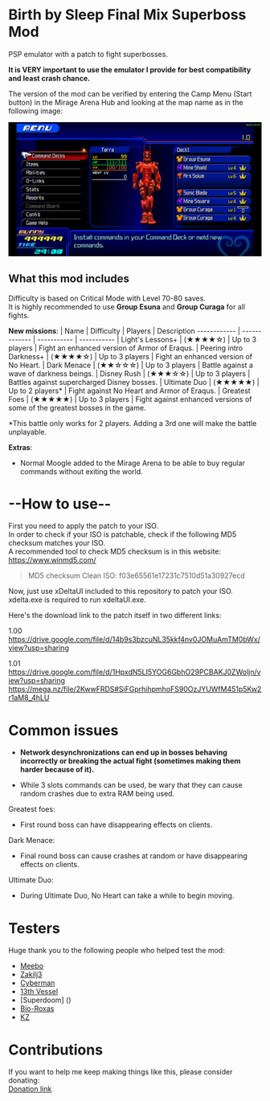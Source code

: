 # Birth by Sleep Final Mix Superboss Mod
PSP emulator with a patch to fight superbosses.  

**It is VERY important to use the emulator I provide for best compatibility and least crash chance.**

The version of the mod can be verified by entering the Camp Menu (Start button) in
the Mirage Arena Hub and looking at the map name as in the following image:

![Example of version number](ULJM05775_00005.jpg)

## What this mod includes
Difficulty is based on Critical Mode with Level 70-80 saves.  
It is highly recommended to use **Group Esuna** and **Group Curaga** for all fights.

**New missions**:
| Name | Difficulty | Players | Description
------------ | ------------- | ----------- | -----------
| Light's Lessons+ | (★★★★☆) | Up to 3 players | Fight an enhanced version of Armor of Eraqus. 
| Peering intro Darkness+ | (★★★★☆) | Up to 3 players | Fight an enhanced version of No Heart. 
| Dark Menace | (★★☆☆☆) | Up to 3 players | Battle against a wave of darkness beings. 
| Disney Rush | (★★★☆☆) | Up to 3 players | Battles against supercharged Disney bosses. 
| Ultimate Duo | (★★★★★) | Up to 2 players* | Fight against No Heart and Armor of Eraqus.
| Greatest Foes | (★★★★★) | Up to 3 players | Fight against enhanced versions of some of the greatest bosses in the game. 

*This battle only works for 2 players. Adding a 3rd one will make the battle unplayable.

**Extras**:
- Normal Moogle added to the Mirage Arena to be able to buy regular commands without exiting the world.

# --How to use--
First you need to apply the patch to your ISO.  
In order to check if your ISO is patchable, check if the following MD5 checksum matches your ISO.  
A recommended tool to check MD5 checksum is in this website: https://www.winmd5.com/

> MD5 checksum Clean ISO:
> f03e65561e17231c7510d51a30927ecd

Now, just use xDeltaUI included to this repository to patch your ISO. xdelta.exe is required to run xdeltaUI.exe.

Here's the download link to the patch itself in two different links:  

1.00  
https://drive.google.com/file/d/14b9s3bzcuNL35kkf4nv0JOMuAmTM0bWx/view?usp=sharing

1.01  
https://drive.google.com/file/d/1HpxdN5LI5YOG6GbhO29PCBAKJ0ZWoljn/view?usp=sharing
https://mega.nz/file/2KwwFRDS#SiFGprhihpmhoFS90OzJYUWfM451p5Kw2r1aM8_4hLU

# Common issues
- **Network desynchronizations can end up in bosses behaving incorrectly or breaking the actual fight (sometimes making them harder because of it).**

- While 3 slots commands can be used, be wary that they can cause random crashes due to extra RAM being used.

Greatest foes:
- First round boss can have disappearing effects on clients.

Dark Menace:
- Final round boss can cause crashes at random or have disappearing effects on clients.

Ultimate Duo:  
- During Ultimate Duo, No Heart can take a while to begin moving.


# Testers
Huge thank you to the following people who helped test the mod:
- [Meebo](https://twitter.com/Sora3100)
- [Zakilj3](https://twitter.com/Zakilj3)
- [Cyberman](https://twitter.com/Cyberman6)
- [13th Vessel](https://twitter.com/ligero_miguel)
- [Superdoom] ()
- [Bio-Roxas](https://twitter.com/Bio_Roxas)
- [KZ](https://twitter.com/KZXcellent)

# Contributions
If you want to help me keep making things like this, please consider donating:  
[Donation link](http://paypal.me/keytotruth)
